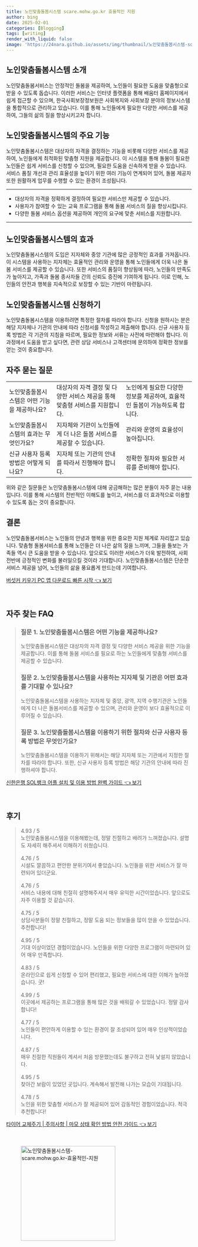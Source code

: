 ```yaml
---
title: 노인맞춤돌봄시스템 scare.mohw.go.kr 효율적인 지원
author: bing
date: 2025-02-01
categories: [Blogging]
tags: [writing]
render_with_liquid: false
image: 'https://24nara.github.io/assets/img/thumbnail/노인맞춤돌봄시스템-scare.mohw.go.kr-효율적인-지원.webp'
---
```



<h2 id='노인맞춤돌봄시스템_소개'>노인맞춤돌봄시스템 소개</h2>

<p>노인맞춤돌봄서비스는 안정적인 돌봄을 제공하여, 노인들이 필요한 도움을 맞춤형으로 받을 수 있도록 돕습니다. 이러한 서비스는 인터넷 플랫폼을 통해 배움터 홈페이지에서 쉽게 접근할 수 있으며, 한국사회보장정보원은 사회복지와 사회보장 분야의 정보시스템을 통합적으로 관리하고 있습니다. 이를 통해 노인들에게 필요한 다양한 서비스를 제공하여, 그들의 삶의 질을 향상시키고자 합니다.</p>

<h2 id='주요기능'>노인맞춤돌봄시스템의 주요 기능</h2>

<p>노인맞춤돌봄시스템은 대상자의 자격을 결정하는 기능을 비롯해 다양한 서비스를 제공하여, 노인들에게 최적화된 맞춤형 지원을 제공합니다. 이 시스템을 통해 돌봄이 필요한 노인들은 쉽게 서비스를 신청할 수 있으며, 필요한 도움을 신속하게 받을 수 있습니다. 서비스 품질 개선과 관리 효율성을 높이기 위한 여러 기능이 연계되어 있어, 돌봄 제공자 또한 원활하게 업무를 수행할 수 있는 환경이 조성됩니다.</p>

<hr />

<ul>
    <li>대상자의 자격을 정확하게 결정하여 필요한 서비스만 제공할 수 있습니다.</li>
    <li>사용자가 참여할 수 있는 교육 프로그램을 통해 돌봄 서비스의 질을 향상시킵니다.</li>
    <li>다양한 돌봄 서비스 옵션을 제공하여 개인의 요구에 맞춘 서비스를 지원합니다.</li>
</ul>

<hr />

<h2 id='효과'>노인맞춤돌봄시스템의 효과</h2>

<p>노인맞춤돌봄시스템의 도입은 지자체와 중앙 기관에 많은 긍정적인 효과를 가져옵니다. 이 시스템을 사용하는 지자체는 효율적인 관리와 운영을 통해 노인들에게 더욱 나은 돌봄 서비스를 제공할 수 있습니다. 또한 서비스의 품질이 향상됨에 따라, 노인들의 만족도가 높아지고, 가족과 돌봄 종사자들 간의 신뢰도 증진에 기여하게 됩니다. 이로 인해, 노인들의 안전과 행복을 지속적으로 보장할 수 있는 기반이 마련됩니다.</p>

<h2 id='신청방법'>노인맞춤돌봄시스템 신청하기</h2>

<p>노인맞춤돌봄시스템을 이용하려면 특정한 절차를 따라야 합니다. 신청을 원하시는 분은 해당 지자체나 기관의 안내에 따라 신청서를 작성하고 제출해야 합니다. 신규 사용자 등록 방법은 각 기관의 지침을 따르며, 필요한 정보와 서류는 사전에 마련해야 합니다. 이 과정에서 도움을 받고 싶다면, 관련 상담 서비스나 고객센터에 문의하여 정확한 정보를 얻는 것이 중요합니다.</p>

<h2 id='질문과답변'>자주 묻는 질문</h2>

<table>
    <tr>
        <td>노인맞춤돌봄시스템은 어떤 기능을 제공하나요?</td>
        <td>대상자의 자격 결정 및 다양한 서비스 제공을 통해 맞춤형 서비스를 지원합니다.</td>
        <td>노인에게 필요한 다양한 정보를 제공하여, 효율적인 돌봄이 가능하도록 합니다.</td>
    </tr>
    <tr>
        <td>노인맞춤돌봄시스템의 효과는 무엇인가요?</td>
        <td>지자체와 기관이 노인들에게 더 나은 돌봄 서비스를 제공할 수 있습니다.</td>
        <td>관리와 운영의 효율성이 높아집니다.</td>
    </tr>
    <tr>
        <td>신규 사용자 등록 방법은 어떻게 되나요?</td>
        <td>지자체 또는 기관의 안내를 따라서 진행해야 합니다.</td>
        <td>정확한 절차와 필요한 서류를 준비해야 합니다.</td>
    </tr>
</table>

<p>위와 같은 질문들은 노인맞춤돌봄시스템에 대해 궁금해하는 많은 분들이 자주 묻는 내용입니다. 이를 통해 시스템의 전반적인 이해도를 높이고, 서비스를 더 효과적으로 이용할 수 있도록 돕는 것이 중요합니다.</p>

<h2 id='결론'>결론</h2>

<p>노인맞춤돌봄서비스는 노인들의 안녕과 행복을 위한 중요한 지원 체계로 자리잡고 있습니다. 맞춤형 돌봄서비스를 통해 노인들은 더 나은 삶의 질을 느끼며, 그들을 돌보는 가족들 역시 큰 도움을 받을 수 있습니다. 앞으로도 이러한 서비스가 더욱 발전하여, 사회 전반에 긍정적인 변화를 불러일으킬 것이라 기대합니다. 노인맞춤돌봄시스템은 단순한 서비스 제공을 넘어, 노인들의 삶을 풍요롭게 만드는데 기여합니다.</p>


<p><a class="click-button" title="버섯커 키우기 PC 앱 다운로드 빠른 시작" href="https://24nara.github.io/posts/%EB%B2%84%EC%84%AF%EC%BB%A4-%ED%82%A4%EC%9A%B0%EA%B8%B0-PC-%EC%95%B1-%EB%8B%A4%EC%9A%B4%EB%A1%9C%EB%93%9C-%EB%B9%A0%EB%A5%B8-%EC%8B%9C%EC%9E%91/" rel="dofollow">버섯커 키우기 PC 앱 다운로드 빠른 시작 👈 보기</a></p><br>
<h2 id='자주_찾는_FAQ'>자주 찾는 FAQ</h2>
<div itemscope="" itemtype="https://schema.org/FAQPage"> 
<blockquote> 
<div itemscope="" itemprop="mainEntity" itemtype="https://schema.org/Question"> 
<h3 itemprop="name">질문 1. 노인맞춤돌봄시스템은 어떤 기능을 제공하나요?</h3> 
<div itemscope="" itemprop="acceptedAnswer" itemtype="https://schema.org/Answer"> 
<span itemprop="text"> <p>노인맞춤돌봄시스템은 대상자의 자격 결정 및 다양한 서비스 제공을 위한 기능을 제공합니다. 이를 통해 돌봄 서비스를 필요로 하는 노인들에게 맞춤형 서비스를 제공할 수 있습니다.</p> </span> 
</div> 
</div> 

<div itemscope="" itemprop="mainEntity" itemtype="https://schema.org/Question"> 
<h3 itemprop="name">질문 2. 노인맞춤돌봄시스템을 사용하는 지자체 및 기관은 어떤 효과를 기대할 수 있나요?</h3> 
<div itemscope="" itemprop="acceptedAnswer" itemtype="https://schema.org/Answer"> 
<span itemprop="text"> <p>노인맞춤돌봄시스템을 사용하는 지자체 및 중앙, 광역, 지역 수행기관은 노인들에게 더 나은 돌봄서비스를 제공할 수 있으며, 관리와 운영이 보다 효율적으로 이루어질 수 있습니다.</p> </span> 
</div> 
</div> 

<div itemscope="" itemprop="mainEntity" itemtype="https://schema.org/Question"> 
<h3 itemprop="name">질문 3. 노인맞춤돌봄시스템을 이용하기 위한 절차와 신규 사용자 등록 방법은 무엇인가요?</h3> 
<div itemscope="" itemprop="acceptedAnswer" itemtype="https://schema.org/Answer"> 
<span itemprop="text"> <p>노인맞춤돌봄시스템을 이용하기 위해서는 해당 지자체 또는 기관에서 지정한 절차를 따라야 합니다. 또한, 신규 사용자 등록 방법은 해당 기관의 안내에 따라 진행하셔야 합니다.</p> </span> 
</div> 
</div> 
</blockquote> 
</div>
<p><a class="click-button" title="신한은행 SOL뱅크 어플 설치 및 이용 방법 완벽 가이드" href="https://24nara.github.io/posts/%EC%8B%A0%ED%95%9C%EC%9D%80%ED%96%89-SOL%EB%B1%85%ED%81%AC-%EC%96%B4%ED%94%8C-%EC%84%A4%EC%B9%98-%EB%B0%8F-%EC%9D%B4%EC%9A%A9-%EB%B0%A9%EB%B2%95-%EC%99%84%EB%B2%BD-%EA%B0%80%EC%9D%B4%EB%93%9C/" rel="dofollow">신한은행 SOL뱅크 어플 설치 및 이용 방법 완벽 가이드 👈 보기</a></p><br>
<h2 id='후기'>후기</h2>
<div itemscope itemtype="https://schema.org/Product">
  <blockquote>
  <div itemprop="review" itemscope itemtype="https://schema.org/Review">
      <div itemprop="reviewRating" itemscope itemtype="https://schema.org/Rating"> <span itemprop="ratingValue">4.93</span> / <span itemprop="bestRating">5</span> </div>
      <span itemprop="reviewBody">노인맞춤돌봄시스템을 이용해봤는데, 정말 친절하고 배려가 느껴졌습니다. 설명도 자세히 해주셔서 이해하기 쉬웠습니다.</span>
  </div>
  <br>
  <div itemprop="review" itemscope itemtype="https://schema.org/Review">
      <div itemprop="reviewRating" itemscope itemtype="https://schema.org/Rating"> <span itemprop="ratingValue">4.76</span> / <span itemprop="bestRating">5</span> </div>
      <span itemprop="reviewBody">시설도 깔끔하고 편안한 분위기여서 좋았습니다. 노인들을 위한 서비스가 잘 마련되어 있더군요.</span>
  </div>
  <br>
  <div itemprop="review" itemscope itemtype="https://schema.org/Review">
      <div itemprop="reviewRating" itemscope itemtype="https://schema.org/Rating"> <span itemprop="ratingValue">4.76</span> / <span itemprop="bestRating">5</span> </div>
      <span itemprop="reviewBody">서비스 내용에 대해 친절히 설명해주셔서 매우 유익한 시간이었습니다. 앞으로도 자주 이용할 것 같습니다.</span>
  </div>
  <br>
  <div itemprop="review" itemscope itemtype="https://schema.org/Review">
      <div itemprop="reviewRating" itemscope itemtype="https://schema.org/Rating"> <span itemprop="ratingValue">4.75</span> / <span itemprop="bestRating">5</span> </div>
      <span itemprop="reviewBody">상담사분들이 정말 친절하고, 정말 도움 되는 정보들을 많이 얻을 수 있었습니다. 추천합니다!</span>
  </div>
  <br>
  <div itemprop="review" itemscope itemtype="https://schema.org/Review">
      <div itemprop="reviewRating" itemscope itemtype="https://schema.org/Rating"> <span itemprop="ratingValue">4.95</span> / <span itemprop="bestRating">5</span> </div>
      <span itemprop="reviewBody">기대 이상이었던 경험이었습니다. 노인들을 위한 다양한 프로그램이 마련되어 있어 매우 만족합니다.</span>
  </div>
  <br>
  <div itemprop="review" itemscope itemtype="https://schema.org/Review">
      <div itemprop="reviewRating" itemscope itemtype="https://schema.org/Rating"> <span itemprop="ratingValue">4.83</span> / <span itemprop="bestRating">5</span> </div>
      <span itemprop="reviewBody">온라인으로 쉽게 신청할 수 있어 편리했고, 필요한 서비스에 대한 이해가 높아졌습니다. 굿!</span>
  </div>
  <br>
  <div itemprop="review" itemscope itemtype="https://schema.org/Review">
      <div itemprop="reviewRating" itemscope itemtype="https://schema.org/Rating"> <span itemprop="ratingValue">4.99</span> / <span itemprop="bestRating">5</span> </div>
      <span itemprop="reviewBody">이곳에서 제공하는 프로그램을 통해 많은 것을 배워갈 수 있었습니다. 정말 감사합니다!</span>
  </div>
  <br>
  <div itemprop="review" itemscope itemtype="https://schema.org/Review">
      <div itemprop="reviewRating" itemscope itemtype="https://schema.org/Rating"> <span itemprop="ratingValue">4.77</span> / <span itemprop="bestRating">5</span> </div>
      <span itemprop="reviewBody">노인들이 편안하게 이용할 수 있는 환경이 잘 조성되어 있어 매우 인상적이었습니다.</span>
  </div>
  <br>
  <div itemprop="review" itemscope itemtype="https://schema.org/Review">
      <div itemprop="reviewRating" itemscope itemtype="https://schema.org/Rating"> <span itemprop="ratingValue">4.87</span> / <span itemprop="bestRating">5</span> </div>
      <span itemprop="reviewBody">매우 친절한 직원들이 계셔서 처음 방문했는데도 불구하고 전혀 낯설지 않았습니다.</span>
  </div>
  <br>
  <div itemprop="review" itemscope itemtype="https://schema.org/Review">
      <div itemprop="reviewRating" itemscope itemtype="https://schema.org/Rating"> <span itemprop="ratingValue">4.95</span> / <span itemprop="bestRating">5</span> </div>
      <span itemprop="reviewBody">찾아간 보람이 있었던 곳입니다. 계속해서 발전해 나가는 모습이 기대됩니다.</span>
  </div>
  <br>
  <div itemprop="review" itemscope itemtype="https://schema.org/Review">
      <div itemprop="reviewRating" itemscope itemtype="https://schema.org/Rating"> <span itemprop="ratingValue">4.78</span> / <span itemprop="bestRating">5</span> </div>
      <span itemprop="reviewBody">노인을 위한 맞춤형 서비스가 잘 제공되어 있어 감동적인 경험이었습니다. 적극 추천합니다!</span>
  </div>
  </blockquote>
</div>
<p><a class="click-button" title="타이어 교체주기 | 주의사항 | 마모 상태 확인 방법 안전 가이드" href="https://24nara.github.io/posts/%ED%83%80%EC%9D%B4%EC%96%B4-%EA%B5%90%EC%B2%B4%EC%A3%BC%EA%B8%B0-%EC%A3%BC%EC%9D%98%EC%82%AC%ED%95%AD-%EB%A7%88%EB%AA%A8-%EC%83%81%ED%83%9C-%ED%99%95%EC%9D%B8-%EB%B0%A9%EB%B2%95-%EC%95%88%EC%A0%84-%EA%B0%80%EC%9D%B4%EB%93%9C/" rel="dofollow">타이어 교체주기 | 주의사항 | 마모 상태 확인 방법 안전 가이드 👈 보기</a></p><br>
<figure class="image"><img src="https://24nara.github.io/assets/img/thumbnail/노인맞춤돌봄시스템-scare.mohw.go.kr-효율적인-지원.webp" alt="노인맞춤돌봄시스템-scare.mohw.go.kr-효율적인-지원" width="256" height="256"></figure>